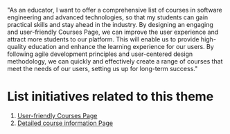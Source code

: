 "As an educator, I want to offer a comprehensive list of courses in software engineering and advanced technologies, so that my students can gain practical skills and stay ahead in the industry. By designing an engaging and user-friendly Courses Page, we can improve the user experience and attract more students to our platform. This will enable us to provide high-quality education and enhance the learning experience for our users. By following agile development principles and user-centered design methodology, we can quickly and effectively create a range of courses that meet the needs of our users, setting us up for long-term success."


# List initiatives related to this theme
1. [User-friendly Courses Page](https://github.com/rishabhpatel8299/mywebclass-agile-docs/blob/main/documentation/templates/theme/initiatives/initiative_1.md)
2. [Detailed course information Page](https://github.com/rishabhpatel8299/mywebclass-agile-docs/blob/main/documentation/templates/theme/initiatives/initiative_2.md)